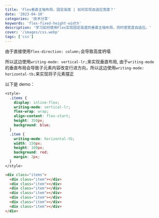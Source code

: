 ```yaml
---
title: 'Flex垂直主轴布局，固定高度 | 如何实现自适应宽度？'
date: '2023-04-10'
categories: '技术分享'
keywords: 'flex-fixed-height-width'
description: '学习如何使用Flex实现固定高度的垂直主轴布局，同时使宽度自适应。'
cover: '/images/css.webp'
tags: ['css']
---
```


由于直接使用`flex-direction: column;`会导致高度坍塌

所以这边使用`writing-mode: vertical-lr;`来实现垂直布局, 由于`writing-mode`的垂直布局会导致子元素内容改变行进方向，所以这边使用`writing-mode: horizontal-tb;`来实现将子元素摆正

以下是 demo：

```css
<style>
  .items {
    display: inline-flex;
    writing-mode: vertical-lr;
    flex-wrap: wrap;
    align-content: flex-start;
    height: 350px;
    background: blue;
  }
  .item {
    writing-mode: horizontal-tb;
    width: 150px;
    height: 100px;
    background: red;
    margin: 2px;
  }
</style>
```
```html
<div class="items">
  <div class="item"></div>
  <div class="item"></div>
  <div class="item"></div>
  <div class="item"></div>
  <div class="item"></div>
  <div class="item"></div>
  <div class="item"></div>
</div>
```
